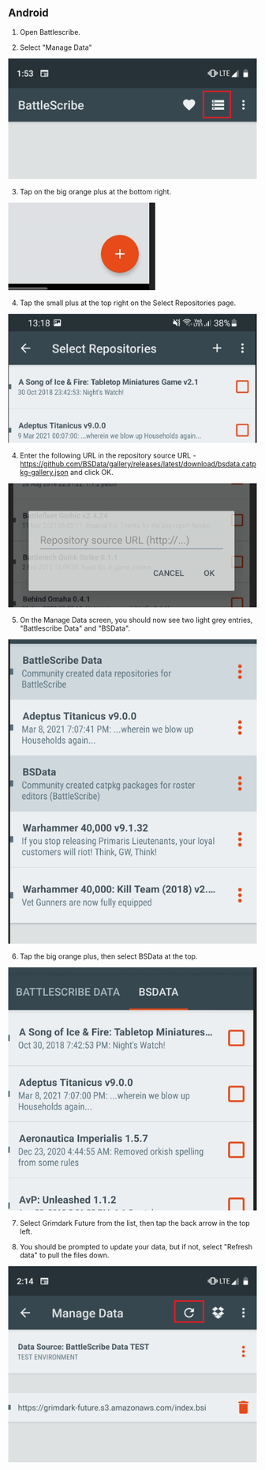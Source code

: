 ## Android

1. Open Battlescribe.

2. Select "Manage Data"

![](./images/mobile1.png)

3. Tap on the big orange plus at the bottom right.

![](./images/android2.PNG)

4. Tap the small plus at the top right on the Select Repositories page.

![](./images/android3.PNG)

4. Enter the following URL in the repository source URL - https://github.com/BSData/gallery/releases/latest/download/bsdata.catpkg-gallery.json and click OK.

![](./images/android4.PNG)

5. On the Manage Data screen, you should now see two light grey entries, "Battlescribe Data" and "BSData".

![](./images/android5.PNG)

6. Tap the big orange plus, then select BSData at the top.

![](./images/android6.PNG)

7. Select Grimdark Future from the list, then tap the back arrow in the top left.

8. You should be prompted to update your data, but if not, select "Refresh data" to pull the files down.

![](./images/mobile4.png)
